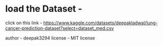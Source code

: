 # load  the Dataset - 
click on this link - https://www.kaggle.com/datasets/deepakladwal/lung-cancer-prediction-dataset?select=dataset_med.csv

author - deepak3294
license - MIT license
